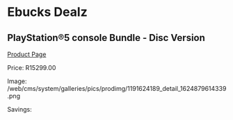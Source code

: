 
# Ebucks Dealz
## PlayStation®5 console Bundle - Disc Version
[Product Page](https://www.ebucks.com/web/shop/productSelected.do?prodId=1191624189&catId=362035926)

Price: R15299.00

Image: /web/cms/system/galleries/pics/prodimg/1191624189_detail_1624879614339.png

Savings: 


	